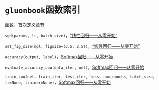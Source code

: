 # `gluonbook`函数索引


函数，首次定义章节

`sgd(params, lr, batch_size)`，[“线性回归——从零开始”](../chapter_supervised-learning/linear-regression-scratch.md)


`set_fig_size(mpl, figsize=(3.5, 2.5))`，[“线性回归——从零开始”](../chapter_supervised-learning/linear-regression-scratch.md)


`accuracy(output, label)`，[Softmax回归——从零开始](../chapter_supervised-learning/softmax-regression-scratch.md)

`evaluate_accuracy_cpu(data_iter, net)`，[Softmax回归——从零开始](../chapter_supervised-learning/softmax-regression-scratch.md)


`train_cpu(net, train_iter, test_iter, loss, num_epochs, batch_size, lr=None, trainer=None)`，[Softmax回归——从零开始](../chapter_supervised-learning/softmax-regression-scratch.md)
